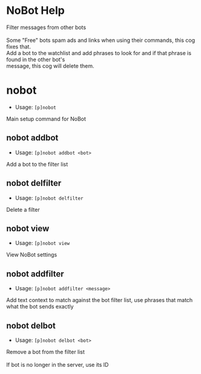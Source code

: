 # NoBot Help

Filter messages from other bots<br/><br/>Some "Free" bots spam ads and links when using their commands, this cog fixes that.<br/>Add a bot to the watchlist and add phrases to look for and if that phrase is found in the other bot's<br/>message, this cog will delete them.

# nobot
 - Usage: `[p]nobot `

Main setup command for NoBot

## nobot addbot
 - Usage: `[p]nobot addbot <bot> `

Add a bot to the filter list

## nobot delfilter
 - Usage: `[p]nobot delfilter `

Delete a filter

## nobot view
 - Usage: `[p]nobot view `

View NoBot settings

## nobot addfilter
 - Usage: `[p]nobot addfilter <message> `

Add text context to match against the bot filter list, use phrases that match what the bot sends exactly

## nobot delbot
 - Usage: `[p]nobot delbot <bot> `

Remove a bot from the filter list<br/><br/>If bot is no longer in the server, use its ID

